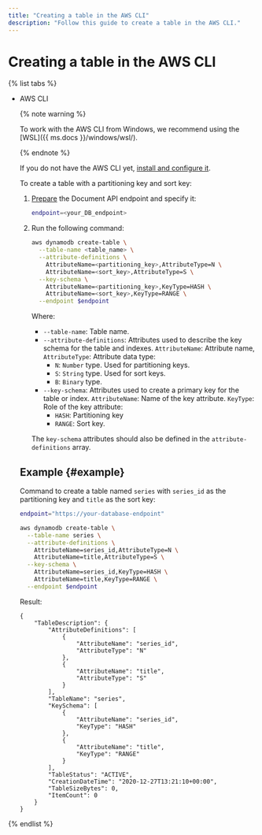 ```yaml
---
title: "Creating a table in the AWS CLI"
description: "Follow this guide to create a table in the AWS CLI."
---
```


# Creating a table in the AWS CLI

{% list tabs %}

- AWS CLI

   {% note warning %}

   To work with the AWS CLI from Windows, we recommend using the [WSL]({{ ms.docs }}/windows/wsl/).

   {% endnote %}

   If you do not have the AWS CLI yet, [install and configure it](../../../../storage/tools/aws-cli.md).

   To create a table with a partitioning key and sort key:

   1. [Prepare](index.md#before-you-begin) the Document API endpoint and specify it:

      ```bash
      endpoint=<your_DB_endpoint>
      ```

   1. Run the following command:

      ```bash
      aws dynamodb create-table \
        --table-name <table_name> \
        --attribute-definitions \
          AttributeName=<partitioning_key>,AttributeType=N \
          AttributeName=<sort_key>,AttributeType=S \
        --key-schema \
          AttributeName=<partitioning_key>,KeyType=HASH \
          AttributeName=<sort_key>,KeyType=RANGE \
        --endpoint $endpoint
      ```

      Where:

      * `--table-name`: Table name.
      * `--attribute-definitions`: Attributes used to describe the key schema for the table and indexes. `AttributeName`: Attribute name, `AttributeType`: Attribute data type:
         * `N`: `Number` type. Used for partitioning keys.
         * `S`: `String` type. Used for sort keys.
         * `B`: `Binary` type.
      * `--key-schema`: Attributes used to create a primary key for the table or index. `AttributeName`: Name of the key attribute. `KeyType`: Role of the key attribute:
         * `HASH`: Partitioning key
         * `RANGE`: Sort key.

      The `key-schema` attributes should also be defined in the `attribute-definitions` array.

   ## Example {#example}

   Command to create a table named `series` with `series_id` as the partitioning key and `title` as the sort key:

   ```bash
   endpoint="https://your-database-endpoint"
   ```

   ```bash
   aws dynamodb create-table \
     --table-name series \
     --attribute-definitions \
       AttributeName=series_id,AttributeType=N \
       AttributeName=title,AttributeType=S \
     --key-schema \
       AttributeName=series_id,KeyType=HASH \
       AttributeName=title,KeyType=RANGE \
     --endpoint $endpoint
   ```

   Result:

   ```text
   {
       "TableDescription": {
           "AttributeDefinitions": [
               {
                   "AttributeName": "series_id",
                   "AttributeType": "N"
               },
               {
                   "AttributeName": "title",
                   "AttributeType": "S"
               }
           ],
           "TableName": "series",
           "KeySchema": [
               {
                   "AttributeName": "series_id",
                   "KeyType": "HASH"
               },
               {
                   "AttributeName": "title",
                   "KeyType": "RANGE"
               }
           ],
           "TableStatus": "ACTIVE",
           "CreationDateTime": "2020-12-27T13:21:10+00:00",
           "TableSizeBytes": 0,
           "ItemCount": 0
       }
   }
   ```

{% endlist %}
